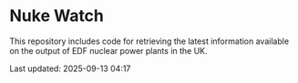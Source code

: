 # Nuke Watch

This repository includes code for retrieving the latest information available on the output of EDF nuclear power plants in the UK.

Last updated: 2025-09-13 04:17